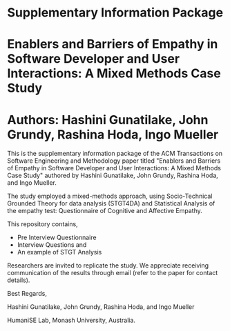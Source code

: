 # Supplementary Information Package
# Enablers and Barriers of Empathy in Software Developer and User Interactions: A Mixed Methods Case Study
# Authors: Hashini Gunatilake, John Grundy, Rashina Hoda, Ingo Mueller

This is the supplementary information package of the ACM Transactions on Software Engineering and Methodology paper titled "Enablers and Barriers of Empathy in Software Developer and User Interactions: A Mixed Methods Case Study" authored by Hashini Gunatilake, John Grundy, Rashina Hoda, and Ingo Mueller.

The study employed a mixed-methods approach, using Socio-Technical Grounded Theory for data analysis (STGT4DA) and Statistical Analysis of the empathy test: Questionnaire of Cognitive and Affective Empathy.

This repository contains,
  - Pre Interview Questionnaire
  - Interview Questions and
  - An example of STGT Analysis

Researchers are invited to replicate the study. We appreciate receiving communication of the results through email (refer to the paper for contact details).

Best Regards,

Hashini Gunatilake, John Grundy, Rashina Hoda, and Ingo Mueller

HumaniSE Lab, Monash University, Australia.
